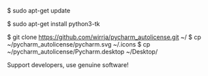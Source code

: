 $ sudo apt-get update

$ sudo apt-get install python3-tk

$ git clone  https://github.com/wirrja/pycharm_autolicense.git ~/
$ cp ~/pycharm_autolicense/pycharm.svg ~/.icons
$ cp ~/pycharm_autolicense/Pycharm.desktop ~/Desktop/

Support developers, use genuine software!